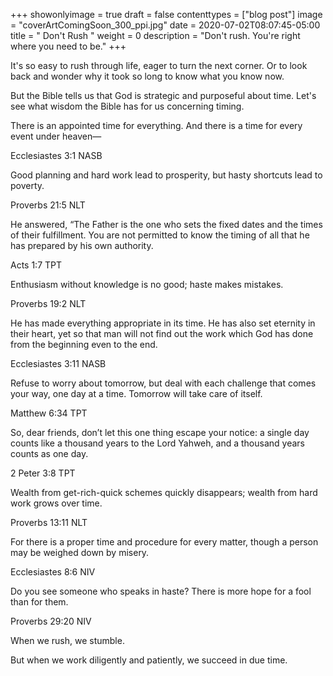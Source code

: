 +++
showonlyimage = true
draft = false
contenttypes = ["blog post"]
image = "coverArtComingSoon_300_ppi.jpg"
date = 2020-07-02T08:07:45-05:00
title = " Don't Rush "
weight = 0
description = "Don't rush. You're right where you need to be."
+++


It's so easy to rush through life, eager to turn the next corner. Or to look back and wonder why it took so long to know what you know now. 

But the Bible tells us that God is strategic and purposeful about time. Let's see what wisdom the Bible has for us concerning timing.

<div class='bible-text'>There is an appointed time for everything. And there is a time for every event under heaven—
<p class='bible-reference'>Ecclesiastes 3:1 NASB</p>
</div>

<div class='bible-text'>Good planning and hard work lead to prosperity, but hasty shortcuts lead to poverty.
<p class='bible-reference'>Proverbs 21:5 NLT</p>
</div>

<div class='bible-text'>He answered, “The Father is the one who sets the fixed dates and the times of their fulfillment. You are not permitted to know the timing of all that he has prepared by his own authority.
<p class='bible-reference'>Acts 1:7 TPT</p>
</div>

<div class='bible-text'>Enthusiasm without knowledge is no good; haste makes mistakes.
<p class='bible-reference'>Proverbs 19:2 NLT</p>
</div>

<div class='bible-text'>He has made everything appropriate in its time. He has also set eternity in their heart, yet so that man will not find out the work which God has done from the beginning even to the end.
<p class='bible-reference'>Ecclesiastes 3:11 NASB</p>
</div>

<div class='bible-text'>Refuse to worry about tomorrow, but deal with each challenge that comes your way, one day at a time. Tomorrow will take care of itself.
<p class='bible-reference'>Matthew 6:34 TPT</p>
</div>

<div class='bible-text'>So, dear friends, don’t let this one thing escape your notice: a single day counts like a thousand years to the Lord Yahweh, and a thousand years counts as one day.
<p class='bible-reference'>2 Peter 3:8 TPT</p>
</div>

<div class='bible-text'>Wealth from get-rich-quick schemes quickly disappears; wealth from hard work grows over time.
<p class='bible-reference'>Proverbs 13:11 NLT</p>
</div>

<div class='bible-text'>For there is a proper time and procedure for every matter, though a person may be weighed down by misery.
<p class='bible-reference'>Ecclesiastes 8:6 NIV</p>
</div>

<div class='bible-text'>Do you see someone who speaks in haste? There is more hope for a fool than for them.
<p class='bible-reference'>Proverbs 29:20 NIV</p>
</div>

When we rush, we stumble. 

But when we work diligently and patiently, we succeed in due time.